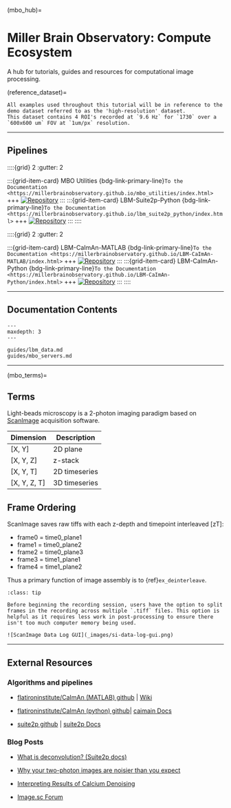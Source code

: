 (mbo_hub)=
# Miller Brain Observatory: Compute Ecosystem

A hub for tutorials, guides and resources for computational image processing.

(reference_dataset)=
```{note} Reference Dataset
All examples used throughout this tutorial will be in reference to the demo dataset referred to as the 'high-resolution' dataset.
This dataset contains 4 ROI's recorded at `9.6 Hz` for `1730` over a `600x600 um` FOV at `1um/px` resolution.
```

-----

## Pipelines

::::{grid} 2
:gutter: 2

:::{grid-item-card} MBO Utilities
{bdg-link-primary-line}`To the Documentation <https://millerbrainobservatory.github.io/mbo_utilities/index.html>`
+++
[![Repository](https://img.shields.io/badge/Repository-black?style=flat&logo=github&logoColor=white&logoSize=auto)](https://github.com/MillerBrainObservatory/mbo_utilities.git "MBO Utilities Repository")
:::
:::{grid-item-card} LBM-Suite2p-Python
{bdg-link-primary-line}`To the Documentation <https://millerbrainobservatory.github.io/lbm_suite2p_python/index.html>`
+++
[![Repository](https://img.shields.io/badge/Repository-black?style=flat&logo=github&logoColor=white&logoSize=auto)](https://github.com/MillerBrainObservatory/LBM-Suite2p-Python.git "LBM-Suite2p-Python Repository")
:::
::::

::::{grid} 2
:gutter: 2

:::{grid-item-card} LBM-CaImAn-MATLAB 
{bdg-link-primary-line}`To the Documentation <https://millerbrainobservatory.github.io/LBM-CaImAn-MATLAB/index.html>`
+++
[![Repository](https://img.shields.io/badge/Repository-black?style=flat&logo=github&logoColor=white&logoSize=auto)](https://github.com/MillerBrainObservatory/LBM-CaImAn-MATLAB "LBM-CaImAn-MATLAB Repository")
:::
:::{grid-item-card} LBM-CaImAn-Python
{bdg-link-primary-line}`To the Documentation <https://millerbrainobservatory.github.io/LBM-CaImAn-Python/index.html>`
+++
[![Repository](https://img.shields.io/badge/Repository-black?style=flat&logo=github&logoColor=white&logoSize=auto)](https://github.com/MillerBrainObservatory/LBM-CaImAn-Python.git "LBM-CaImAn-Python Repository")
:::
::::

--------

## Documentation Contents

```{toctree}
---
maxdepth: 3
---

guides/lbm_data.md
guides/mbo_servers.md

```

--------

(mbo_terms)=
## Terms

Light-beads microscopy is a 2-photon imaging paradigm based on [ScanImage](https://docs.scanimage.org/index.html) acquisition software.

| Dimension | Description |
|-----------|-------------|
| [X, Y]    | 2D plane    |
| [X, Y, Z] | z-stack     |
| [X, Y, T] | 2D timeseries |
| [X, Y, Z, T] | 3D timeseries|

## Frame Ordering

ScanImage saves raw tiffs with each z-depth and timepoint interleaved [zT]:

- frame0 = time0_plane1
- frame1 = time0_plane2
- frame2 = time0_plane3
- frame3 = time1_plane1
- frame4 = time1_plane2

Thus a primary function of image assembly is to {ref}`ex_deinterleave`.

```{admonition} Note on Frames
:class: tip

Before beginning the recording session, users have the option to split frames in the recording across multiple `.tiff` files. This option is helpful as it requires less work in post-processing to ensure there isn't too much computer memory being used.

![ScanImage Data Log GUI](_images/si-data-log-gui.png)

```
<!-- .. TODO:: Guide users to the correct spot.  Move scanreader to python.  -->

--------


## External Resources

### Algorithms and pipelines

- [flatironinstitute/CaImAn (MATLAB) github](https://github.com/flatironinstitute/CaImAn-MATLAB) | [Wiki](https://github.com/flatironinstitute/CaImAn-MATLAB/wiki/Complete-analysis-pipeline)

- [flatironinstitute/CaImAn (python) github](https://github.com/flatironinstitute/CaImAn)| [caimain Docs](https://caiman.readthedocs.io/en/latest/)

- [suite2p github](https://github.com/mouseland/suite2p) | [suite2p Docs](https://suite2p.readthedocs.io/en/latest/)

### Blog Posts

- [What is deconvolution? (Suite2p docs)](https://suite2p.readthedocs.io/en/latest/FAQ.html#deconvolution-means-what)

- [Why your two-photon images are noisier than you expect](https://gcamp6f.com/2024/04/24/why-your-two-photon-images-are-noisier-than-you-expect/)

- [Interpreting Results of Calcium Denoising](https://gcamp6f.com/2022/08/23/self-supervised-denoising-of-calcium-imaging-data/)

- [Image.sc Forum](https://forum.image.sc/)

